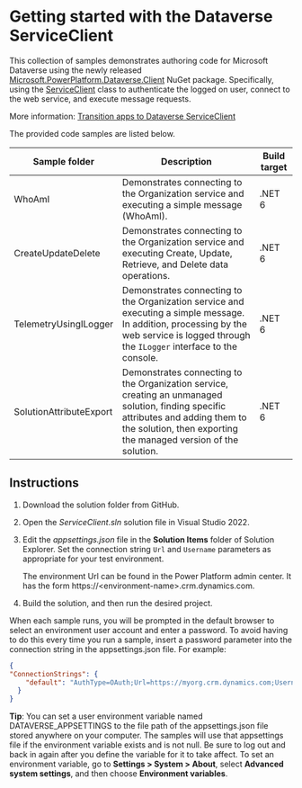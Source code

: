 # Getting started with the Dataverse ServiceClient

This collection of samples demonstrates authoring code for Microsoft Dataverse using the newly released [Microsoft.PowerPlatform.Dataverse.Client](https://www.nuget.org/packages/Microsoft.PowerPlatform.Dataverse.Client/) NuGet package. Specifically, using the [ServiceClient](https://docs.microsoft.com/dotnet/api/microsoft.powerplatform.dataverse.client.serviceclient) class to authenticate the logged on user, connect to the web service, and execute message requests.

More information: [Transition apps to Dataverse ServiceClient](https://docs.microsoft.com/power-apps/developer/data-platform/sdk-client-transition)

The provided code samples are listed below.

|Sample folder|Description|Build target|
|---|---|---|
|WhoAmI|Demonstrates connecting to the Organization service and executing a simple message (WhoAmI).|.NET 6|
|CreateUpdateDelete|Demonstrates connecting to the Organization service and executing Create, Update, Retrieve, and Delete data operations.|.NET 6|
|TelemetryUsingILogger|Demonstrates connecting to the Organization service and executing a simple message. In addition, processing by the web service is logged through the `ILogger` interface to the console.|.NET 6|
|SolutionAttributeExport|Demonstrates connecting to the Organization service, creating an unmanaged solution, finding specific attributes and adding them to the solution, then exporting the managed version of the solution.|.NET 6|

## Instructions

1. Download the solution folder from GitHub.

1. Open the *ServiceClient.sln* solution file in Visual Studio 2022.

1. Edit the *appsettings.json* file in the **Solution Items** folder of Solution Explorer. Set the connection string `Url` and `Username` parameters as appropriate for your test environment.

	The environment Url can be found in the Power Platform admin center. It has the form https://\<environment-name>.crm.dynamics.com.

1. Build the solution, and then run the desired project.

When each sample runs, you will be prompted in the default browser to select an environment user account and enter a password. To avoid having to do this every time you run a sample, insert a password parameter into the connection string in the appsettings.json file. For example:

```json
{
"ConnectionStrings": {
    "default": "AuthType=OAuth;Url=https://myorg.crm.dynamics.com;Username=someone@myorg.onmicrosoft.com;Password=mypassword;RedirectUri=http://localhost;AppId=51f81489-12ee-4a9e-aaae-a2591f45987d;LoginPrompt=Auto"
  }
}
```

**Tip**: You can set a user environment variable named DATAVERSE_APPSETTINGS to the file path of the appsettings.json file stored anywhere on your computer. The samples will use that appsettings file if the environment variable exists and is not null. Be sure to log out and back in again after you define the variable for it to take affect. To set an environment variable, go to **Settings > System > About**, select **Advanced system settings**, and then choose **Environment variables**. 

